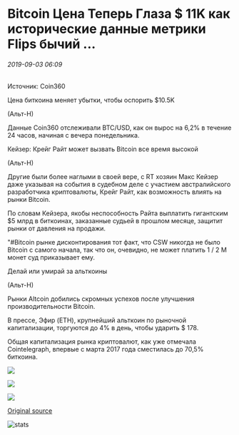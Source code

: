 # Bitcoin Цена Теперь Глаза $ 11K как исторические данные метрики Flips бычий ...

###### 2019-09-03 06:09

Источник: Coin360

Цена биткоина меняет убытки, чтобы оспорить $10.5K

(Альт-Н)

Данные Coin360 отслеживали BTC/USD, как он вырос на 6,2% в течение 24 часов, начиная с вечера понедельника.

Кейзер: Крейг Райт может вызвать Bitcoin все время высокой

(Альт-Н)

Другие были более наглыми в своей вере, с RT хозяин Макс Кейзер даже указывая на события в судебном деле с участием австралийского разработчика криптовалюты, Крейг Райт, как возможность влиять на рынки Bitcoin.

По словам Кейзера, якобы неспособность Райта выплатить гигантским $5 млрд в биткоинах, заказанные судьей в прошлом месяце, защитит рынки от давления на продажи.

"#Bitcoin рынке дисконтирования тот факт, что CSW никогда не было Bitcoin с самого начала, так что он, очевидно, не может платить 1 / 2 M монет суд приказывает ему.

Делай или умирай за альткоины

(Альт-Н)

Рынки Altcoin добились скромных успехов после улучшения производительности Bitcoin.

В прессе, Эфир (ETH), крупнейший альткоин по рыночной капитализации, торгуются до 4% в день, чтобы ударить $ 178.

Общая капитализация рынка криптовалют, как уже отмечала Cointelegraph, впервые с марта 2017 года сместилась до 70,5% биткоина.

![](https://s3.cointelegraph.com/storage/uploads/view/e85de07c5301294b50ba3d84441fea9b.png)

![](https://s3.cointelegraph.com/storage/uploads/view/f46799639286ee67257e49664a6f9412.png)

![](https://s3.cointelegraph.com/storage/uploads/view/78edcf9fd51770b6e0854da0a2adccca.png)

[Original source](https://cointelegraph.com/news/bitcoin-price-now-eyes-11k-as-historical-data-metric-flips-bullish)

![stats](https://c.statcounter.com/11760860/0/a89fa40b/1/ "stats")